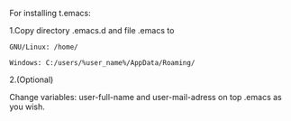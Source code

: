 For installing t.emacs:

  1.Copy directory .emacs.d and file .emacs to
  
    GNU/Linux: /home/
    
    Windows: C:/users/%user_name%/AppData/Roaming/
  
  2.(Optional)
  
  Change variables: user-full-name and user-mail-adress on top .emacs as you wish.
